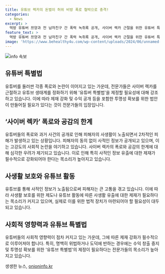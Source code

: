 ```yaml
---
title: 유튜브 렉카의 돈벌이 허위 비방 폭로 협박으로 충격!
categories:
  - News
excerpt: >
  먹방 유튜버 쯔양과 전 남자친구 간 폭력 녹취록 공개, 사이버 렉카 근절을 위한 유튜버 특별법 제정 필요성 제기. 쯔양 측 용돈 챙겨준 사실 인정되며, 협박 폭로에 대해 사과 및 반환 약속. 그러나 피해자 사생활 공개로 인한 2차 피해 우려, 제재 강화와 투명한 수익 공개를 요구하는 목소리 높아짐. 전문가들은 유튜브 특별법 필요성을 강조하며, 제재 강화 방안에 대한 논의가 필요하다고 강조하고 있음.
feature_text: >
  먹방 유튜버 쯔양과 전 남자친구 간 폭력 녹취록 공개, 사이버 렉카 근절을 위한 유튜버 특별법 제정 필요성 제기. 쯔양 측 용돈 챙겨준 사실 인정되며, 협박 폭로에 대해 사과 및 반환 약속. 그러나 피해자 사생활 공개로 인한 2차 피해 우려, 제재 강화와 투명한 수익 공개를 요구하는 목소리 높아짐. 전문가들은 유튜브 특별법 필요성을 강조하며, 제재 강화 방안에 대한 논의가 필요하다고 강조하고 있음.
image: 'https://www.behealthy4u.com/wp-content/uploads/2024/06/unnamed-file.png'
---
```


<p><img src="https://www.behealthy4u.com/wp-content/uploads/2024/06/unnamed-file.png" alt="info 속보" /></p>

<h2 data-ke-size="size26">유튜버 특별법</h2>

<p data-ke-size="size16">유튜버를 둘러싼 각종 폭로와 논란이 이어지고 있는 가운데, 전문가들은 사이버 렉카를 근절하고 유튜브 생태계를 정화하기 위해 '유튜버 특별법'을 제정할 필요성에 대해 강조하고 있습니다. 이에 따라 제재 강화 및 수익 공개 등을 포함한 투명성 확보를 위한 법안이 만들어질 필요가 있다는 것이 전문가들의 입장입니다.</p>

<h2 data-ke-size="size26">‘사이버 렉카’ 폭로와 공감의 한계</h2>

<p data-ke-size="size16">유튜버들의 폭로와 과거 사건의 공개로 인해 피해자의 사생활이 노출되면서 2차적인 피해가 발생하고 있는 상황입니다. 피해자의 동의 없이 사적인 정보가 공개되고 있으며, 이는 고강도의 사회적 논란을 야기하고 있습니다. 사이버 렉카의 폭로와 공감의 한계에 대해 심각한 우려가 제기되고 있습니다. 이로 인해 특히 사적인 정보 유출에 대한 제재가 필수적으로 강화되어야 한다는 목소리가 높아지고 있습니다.</p>

<h2 data-ke-size="size26">사생활 보호와 유튜브 활동</h2>

<p data-ke-size="size16">유튜브를 통해 사적인 정보가 노출됨으로써 피해자는 큰 고통을 겪고 있습니다. 이에 따라 사생활 보호를 위한 제도나 유튜브 활동에 따른 사생활 유출에 대한 제재가 필요하다는 목소리가 커지고 있으며, 실제로 이를 위한 법적 장치가 마련되어야 할 필요성이 대두되고 있습니다.</p>

<h2 data-ke-size="size26">사회적 영향력과 유튜브 특별법</h2>

<p data-ke-size="size16">유튜버들의 사회적 영향력이 점차 커지고 있는 가운데, 그에 따른 제재 강화가 필수적으로 이루어져야 합니다. 특히, 명백히 위법하거나 도덕에 반하는 경우에는 수익 창출 중지 및 투명성 확보를 위한 '유튜브 특별법'의 제정이 필요하다는 전문가들의 목소리가 높아지고 있습니다.</p>
생생한 뉴스, <a href="https://onioninfo.kr" rel="dofollow">onioninfo.kr</a>


